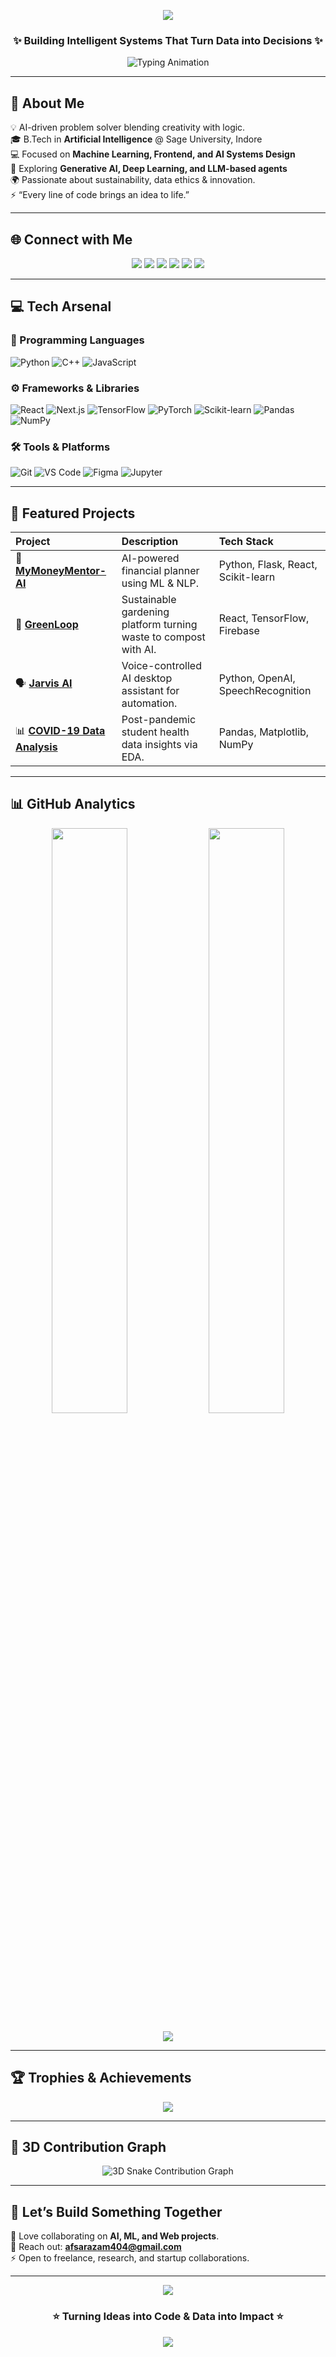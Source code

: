 <!-- 🌌 Ultimate GitHub Profile README for Afsar Azam -->

<p align="center">
  <img src="https://capsule-render.vercel.app/api?type=waving&height=250&color=0:1a1aff,100:00bfff&text=Afsar%20Azam%20👨‍💻&fontAlign=50&fontAlignY=40&fontSize=45&desc=AI%20Engineer%20%7C%20Frontend%20Developer%20%7C%20Data%20Analyst&descAlign=50&descAlignY=60&descSize=20&fontColor=ffffff" />
</p>

<h3 align="center">✨ Building Intelligent Systems That Turn Data into Decisions ✨</h3>

<p align="center">
  <img src="https://readme-typing-svg.herokuapp.com?font=Fira+Code&size=20&pause=1000&center=true&vCenter=true&color=00FFFF&width=600&lines=AI+Engineer+%7C+Frontend+Developer+%7C+Data+Analyst;Innovating+With+Code+%26+Machine+Learning;Passionate+About+AI+Agents+%26+Smart+Systems" alt="Typing Animation" />
</p>

---

## 🧠 **About Me**

💡 AI-driven problem solver blending creativity with logic.  
🎓 B.Tech in **Artificial Intelligence** @ Sage University, Indore  
💻 Focused on **Machine Learning, Frontend, and AI Systems Design**  
🧩 Exploring **Generative AI, Deep Learning, and LLM-based agents**  
🌍 Passionate about sustainability, data ethics & innovation.  
⚡ “Every line of code brings an idea to life.”  

---

## 🌐 **Connect with Me**

<p align="center">
  <a href="https://afsarazam.dev" target="_blank"><img src="https://img.shields.io/badge/Portfolio-0A66C2?style=for-the-badge&logo=google-chrome&logoColor=white" /></a>
  <a href="https://www.linkedin.com/in/afsarazam404" target="_blank"><img src="https://img.shields.io/badge/LinkedIn-0077B5?style=for-the-badge&logo=linkedin&logoColor=white" /></a>
  <a href="https://github.com/afsar426" target="_blank"><img src="https://img.shields.io/badge/GitHub-171515?style=for-the-badge&logo=github&logoColor=white" /></a>
  <a href="https://x.com/afsarazam404" target="_blank"><img src="https://img.shields.io/badge/X_(Twitter)-000000?style=for-the-badge&logo=x&logoColor=white" /></a>
  <a href="https://www.kaggle.com/afsarazam" target="_blank"><img src="https://img.shields.io/badge/Kaggle-20BEFF?style=for-the-badge&logo=kaggle&logoColor=white" /></a>
  <a href="https://www.instagram.com/_mknight__" target="_blank"><img src="https://img.shields.io/badge/Instagram-E4405F?style=for-the-badge&logo=instagram&logoColor=white" /></a>
</p>

---

## 💻 **Tech Arsenal**

### 🧩 Programming Languages  
![Python](https://img.shields.io/badge/Python-3776AB?style=for-the-badge&logo=python&logoColor=ffdd54)
![C++](https://img.shields.io/badge/C++-00599C?style=for-the-badge&logo=cplusplus&logoColor=white)
![JavaScript](https://img.shields.io/badge/JavaScript-F7E018?style=for-the-badge&logo=javascript&logoColor=black)

### ⚙️ Frameworks & Libraries  
![React](https://img.shields.io/badge/React-20232A?style=for-the-badge&logo=react&logoColor=61DAFB)
![Next.js](https://img.shields.io/badge/Next.js-000000?style=for-the-badge&logo=nextdotjs&logoColor=white)
![TensorFlow](https://img.shields.io/badge/TensorFlow-FF6F00?style=for-the-badge&logo=tensorflow&logoColor=white)
![PyTorch](https://img.shields.io/badge/PyTorch-EE4C2C?style=for-the-badge&logo=pytorch&logoColor=white)
![Scikit-learn](https://img.shields.io/badge/ScikitLearn-F7931E?style=for-the-badge&logo=scikitlearn&logoColor=white)
![Pandas](https://img.shields.io/badge/Pandas-150458?style=for-the-badge&logo=pandas&logoColor=white)
![NumPy](https://img.shields.io/badge/NumPy-013243?style=for-the-badge&logo=numpy&logoColor=white)

### 🛠 Tools & Platforms  
![Git](https://img.shields.io/badge/Git-F14E32?style=for-the-badge&logo=git&logoColor=white)
![VS Code](https://img.shields.io/badge/VS_Code-007ACC?style=for-the-badge&logo=visualstudiocode&logoColor=white)
![Figma](https://img.shields.io/badge/Figma-0AC97F?style=for-the-badge&logo=figma&logoColor=white)
![Jupyter](https://img.shields.io/badge/Jupyter-F37626?style=for-the-badge&logo=jupyter&logoColor=white)

---

## 🚀 **Featured Projects**

| Project | Description | Tech Stack |
|:--------|:-------------|:------------|
| 🧠 [**MyMoneyMentor-AI**](https://github.com/afsar426/MyMoneyMentor-AI) | AI-powered financial planner using ML & NLP. | Python, Flask, React, Scikit-learn |
| 🌿 [**GreenLoop**](https://github.com/afsar426/GreenLoop) | Sustainable gardening platform turning waste to compost with AI. | React, TensorFlow, Firebase |
| 🗣️ [**Jarvis AI**](https://github.com/afsar426/Jarvis-AI) | Voice-controlled AI desktop assistant for automation. | Python, OpenAI, SpeechRecognition |
| 📊 [**COVID-19 Data Analysis**](https://github.com/afsar426/Covid19-DataAnalysis) | Post-pandemic student health data insights via EDA. | Pandas, Matplotlib, NumPy |

---

## 📊 **GitHub Analytics**

<p align="center">
  <img width="49%" src="https://github-readme-stats.vercel.app/api?username=afsar426&show_icons=true&theme=tokyonight" />
  <img width="49%" src="https://github-readme-streak-stats.herokuapp.com/?user=afsar426&theme=tokyonight" />
</p>

<p align="center">
  <img src="https://github-readme-activity-graph.vercel.app/graph?username=afsar426&theme=tokyo-night&hide_border=true" />
</p>

---

## 🏆 **Trophies & Achievements**

<p align="center">
  <img src="https://github-profile-trophy.vercel.app/?username=afsar426&theme=radical&no-frame=true&no-bg=true&margin-w=15" />
</p>

---

## 🧠 **3D Contribution Graph**

<p align="center">
  <img src="https://raw.githubusercontent.com/Arya-DS/Arya-DS/output/github-contribution-grid-snake.svg" alt="3D Snake Contribution Graph" />
</p>

---

## 🤝 **Let’s Build Something Together**

💬 Love collaborating on **AI, ML, and Web projects**.  
📧 Reach out: **afsarazam404@gmail.com**  
⚡ Open to freelance, research, and startup collaborations.  

---

<p align="center">
  <img src="https://capsule-render.vercel.app/api?type=waving&height=150&color=0:00bfff,100:1a1aff&section=footer" />
</p>

<h3 align="center">⭐ Turning Ideas into Code & Data into Impact ⭐</h3>

<p align="center">
  <img src="https://komarev.com/ghpvc/?username=afsar426&label=Profile+Views&color=blueviolet&style=for-the-badge" />
</p>
